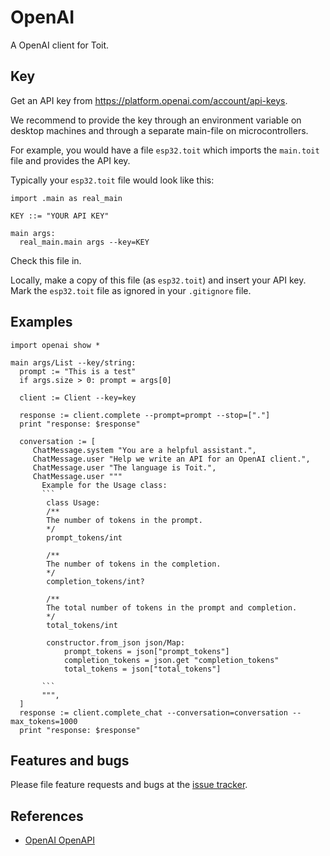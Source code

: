 # OpenAI

A OpenAI client for Toit.

## Key
Get an API key from https://platform.openai.com/account/api-keys.

We recommend to provide the key through an environment variable on
desktop machines and through a separate main-file on microcontrollers.

For example, you would have a file `esp32.toit` which imports the `main.toit`
file and provides the API key.

Typically your `esp32.toit` file would look like this:
```toit
import .main as real_main

KEY ::= "YOUR API KEY"

main args:
  real_main.main args --key=KEY
```
Check this file in.

Locally, make a copy of this file (as `esp32.toit`) and insert your API key.
Mark the `esp32.toit` file as ignored in your `.gitignore` file.

## Examples

``` toit
import openai show *

main args/List --key/string:
  prompt := "This is a test"
  if args.size > 0: prompt = args[0]

  client := Client --key=key

  response := client.complete --prompt=prompt --stop=["."]
  print "response: $response"

  conversation := [
     ChatMessage.system "You are a helpful assistant.",
     ChatMessage.user "Help we write an API for an OpenAI client.",
     ChatMessage.user "The language is Toit.",
     ChatMessage.user """
       Example for the Usage class:
       ```
        class Usage:
        /**
        The number of tokens in the prompt.
        */
        prompt_tokens/int

        /**
        The number of tokens in the completion.
        */
        completion_tokens/int?

        /**
        The total number of tokens in the prompt and completion.
        */
        total_tokens/int

        constructor.from_json json/Map:
            prompt_tokens = json["prompt_tokens"]
            completion_tokens = json.get "completion_tokens"
            total_tokens = json["total_tokens"]

       ```
       """,
  ]
  response := client.complete_chat --conversation=conversation --max_tokens=1000
  print "response: $response"
```

## Features and bugs
Please file feature requests and bugs at the [issue tracker](https://github.com/toitware/toit-openai/issues).

## References
- [OpenAI OpenAPI](https://github.com/openai/openai-openapi/blob/master/openapi.yaml)
